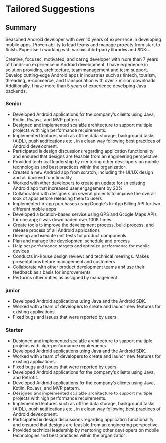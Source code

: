 # Tailored Suggestions

## Summary

Seasoned Android developer with over 10 years of experience in developing mobile apps. Proven ability to lead teams and manage projects from start to finish. Expertise in working with various third-party libraries and SDKs.


Creative, focused, motivated, and caring developer with more than 7 years of hands-on experience in Android development. I
have experience in solution providing, architecture, team management and team support. Develop cutting-edge Android apps in
industries such as fintech, tourism, threading, e-commerce, and transportation with over 7 million downloads. Additionally, I have
more than 5 years of experience developing Java backends.



### Senior
- Developed Android applications for the company’s clients using Java, Kotlin, RxJava, and MVP pattern.
- Designed and implemented scalable architecture to support multiple projects with high performance requirements.
- Implemented features such as offline data storage, background tasks (AIDL), push notifications etc., in a clean way following best practices of Android development.
- Participated in design discussions regarding application functionality and ensured that designs are feasible from an engineering perspective.
- Provided technical leadership by mentoring other developers on mobile technologies and best practices within the organization.
- Created a new Android app from scratch, including the UI/UX design and all backend functionality
- Worked with other developers to create an update for an existing Android app that increased user engagement by 20%
- Collaborated with designers on several projects to improve the overall look of apps before releasing them to users
- Implemented in-app purchases using Google’s In-App Billing API for two different mobile apps
- Developed a location-based service using GPS and Google Maps APIs for one app; it was downloaded over 100K times
- Create tools to improve the development process, build process, and release process of all Android applications
- Develop and execute unit tests for product components
- Plan and manage the development schedule and process
- Help set performance targets and optimize performance for mobile devices
- Conducts in-House design reviews and technical meetings. Makes presentations before management and customers
- Collaborate with other product development teams and use their feedback as a basis for improvements
- Performs other duties as assigned by management

### junior
- Developed Android applications using Java and the Android SDK.
- Worked with a team of developers to create and launch new features for existing applications.
- Fixed bugs and issues that were reported by users.

### Starter
-	Designed and implemented scalable architecture to support multiple projects with high-performance requirements.
-	Developed Android applications using Java and the Android SDK.
-	Worked with a team of developers to create and launch new features for existing applications.
-	Fixed bugs and issues that were reported by users.
-	Developed Android applications for the company’s clients using Java, and Retrofit.
- Developed Android applications for the company’s clients using Java, Kotlin, RxJava, and MVP pattern.
- Designed and implemented scalable architecture to support multiple projects with high performance requirements.
- Implemented features such as offline data storage, background tasks (AIDL), push notifications etc., in a clean way following best practices of Android development.
- Participated in design discussions regarding application functionality and ensured that designs are feasible from an engineering perspective.
- Provided technical leadership by mentoring other developers on mobile technologies and best practices within the organization.
